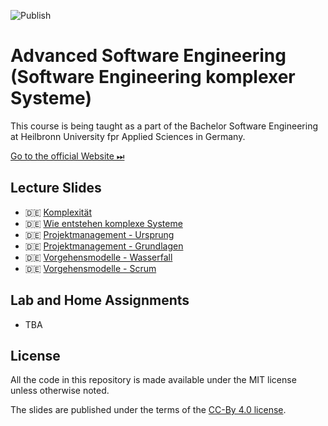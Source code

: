 ![Publish](https://github.com/aheil/hhn-os/workflows/Publish/badge.svg?branch=main)

# Advanced Software Engineering (Software Engineering komplexer Systeme)

This course is being taught as a part of the Bachelor Software Engineering at Heilbronn University fpr Applied Sciences in Germany. 

[Go to the official Website ⏭](https://www.hs-heilbronn.de/seks)

## Lecture Slides 

* 🇩🇪 [Komplexität](../slides/seks.01.de.pdf)
* 🇩🇪 [Wie entstehen komplexe Systeme](../slides/seks.02.de.pdf)
* 🇩🇪 [Projektmanagement - Ursprung](../slides/seks.03.de.pdf)
* 🇩🇪 [Projektmanagement - Grundlagen](../slides/seks.04.de.pdf)
* 🇩🇪 [Vorgehensmodelle - Wasserfall](../slides/seks.05.de.pdf)
* 🇩🇪 [Vorgehensmodelle - Scrum](../slides/seks.06.de.pdf)

## Lab and Home Assignments 

* TBA

## License

All the code in this repository is made available under the MIT license unless otherwise noted.

The slides are published under the terms of the [CC-By 4.0 license](https://creativecommons.org/licenses/by/4.0/).
